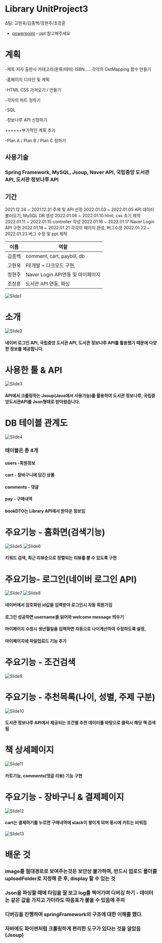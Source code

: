 # Library UnitProject3

Δ팀: 고현욱/김종백/정현주/조장훈

- [powerpoint] - ppt 참고해주세요

# 계획

-제목 저자 출판사 카테고리(분류/테마) ISBN….. 각각의 GetMapping 함수 만들기

-홈페이지 디자인 및 계획

-HTML CSS 가져오기 / 만들기

-각자의 파트 정하기

-SQL

-정보나루 API 신청하기

++++++부가적인 계획 추가 

-Plan A / Plan B / Plan C 정하기

## 사용기술
### Spring Framework, MySQL, Jsoup, Naver API, 국립중앙 도서관 API, 도서관 정보나루 API

## 기간

2021.12.24 ~ 2021.12.31 주제 및 API 선정
2022.01.03 ~ 2022.01.05 API 데이터 불러오기, MySQL DB 생성
2022.01.06 ~ 2022.01.10 html, css 초기 제작
2022.01.11 ~ 2022.01.15 controller 작성
2022.01.16 ~ 2022.01.17 Naver Login API 구현
2022.01.18 ~ 2022.01.21 각각의 페이지 완성, 버그수정
2022.01.22 ~ 2022.01.23 버그 수정 및 ppt 제작

| 이름 | 역할 |
| ------ | ------ |
| 김종백 | comment, cart, paybill, db |
| 고현욱 | FE개발 + 다크모드 구현,  |
| 정현주 | Naver Login API연동 및 마이페이지 |
| 조장훈 | 도서관 API 연동, 파싱 |


![Slide1](https://user-images.githubusercontent.com/96603039/150729741-4f6f2873-273c-4161-a920-b8e4d6d7187a.jpg)
# 소개
![Slide2](https://user-images.githubusercontent.com/96603039/150729745-92b5a039-b089-426e-9dd4-8c17fba7627d.jpg)
#### 네이버 로그인 API, 국립중앙 도서관 API, 도서관 정보나루 API를 활용했기 때문에 다양한 정보를 제공합니다.

# 사용한 툴 & API
![Slide3](https://user-images.githubusercontent.com/96603039/150729753-5c9d48d0-e618-4fd7-bc95-ad8c122e4d53.jpg)
#### API에서 크롤링하는 Jsoup(Java에서 사용가능)를 활용하여 도서관 정보나루, 국립중앙도서관API를 Json형태로 받아왔습니다.
# DB 테이블 관계도
![Slide4](https://user-images.githubusercontent.com/96603039/150729759-ade8a808-af42-4c3c-85a7-1b235d39d5dc.jpg)
### 테이블은 총 4개
#### users -회원정보
#### cart - 장바구니에 담긴 상품
#### comments - 댓글
#### pay - 구매내역
#### bookDTO는 Library API에서 받아온 정보임  
#
# 주요기능 - 홈화면(검색기능)
![Slide5](https://user-images.githubusercontent.com/96603039/150729762-13258b91-37b1-4412-afc4-7a9027c18bff.jpg)
![Slide6](https://user-images.githubusercontent.com/96603039/150729773-58f4009e-658f-4b6f-acdd-b0c11940d020.jpg)
#### 키워드 검색, 최근 리뷰순으로 정렬되는 리뷰를 볼 수 있도록 구현  
#
# 주요기능- 로그인(네이버 로그인 API)
![Slide7](https://user-images.githubusercontent.com/96603039/150729779-dab0a459-d2ba-49a9-bb1d-65d768c5f1b6.jpg)
![Slide8](https://user-images.githubusercontent.com/96603039/150729783-66a35acb-8bdf-4700-8764-3f06b1b26ade.jpg)
#### 네이버에서 암호화된 id값을 입력받아 로그인시 자동 회원가입
#### 로그인 성공하면 username을 읽어와 welcome message 띄우기
#### 마이페이지 수정시 생년월일을 입력하면 자동으로 나이계산하여 수정하도록 설정,
#### 마이페이지에 파일업로드 기능 추가  
#
# 주요기능 - 조건검색
![Slide9](https://user-images.githubusercontent.com/96603039/150729792-6920720c-53b8-4f3a-935e-013135f8d1cf.jpg)
# 주요기능 - 추천목록(나이, 성별, 주제 구분)
![Slide10](https://user-images.githubusercontent.com/96603039/150729798-f154a5d3-7492-4aa6-9536-b38eda0d3561.jpg)
#### 도서관 정보나루 API에서 제공되는 조건별 추천 데이터를 바탕으로 클릭시 해당 책 검색됨  
#
# 책 상세페이지
![Slide11](https://user-images.githubusercontent.com/96603039/150729803-f47a32ae-7fe7-4bf3-a518-2b44386ad42d.jpg)
#### 카트기능, comments(댓글 리뷰) 기능 구현  
#
# 주요기능 - 장바구니 & 결제페이지
![Slide12](https://user-images.githubusercontent.com/96603039/150729805-1eaf61b6-9cbe-45f9-8649-beddbdc00ff8.jpg)
#### cart는 결제하기를 누르면 구매내역에 stack이 쌓이게 되며 동시에 카트는 비워짐  
![Slide13](https://user-images.githubusercontent.com/96603039/150729811-e0753ff7-60a1-4f85-b5f0-59d91e14e452.jpg)

# 배운 것
### image를 절대경로로 보여주는것은 보안상 불가하며, 반드시 업로드 폴더를 uploadFolder로 지정해 준 후, display 할 수 있는 것
### Json을 파싱할 때에 타입을 잘 보고 log를 찍어가며 디버깅 하기 - 데이터는 같은 값을 가지고 가더라도 따옴표가 붙을 수 있음에 주의
### 디버깅을 진행하며 springFramework의 구조에 대한 이해를 했다.
### 자바에도 파이썬처럼 크롤링하게 편리한 도구가 있다는 것을 알았음 (Jsoup)
### 
 [powerpoint]: <https://inuackr-my.sharepoint.com/:p:/g/personal/jk0837_inu_ac_kr/ETNFSBF5jslAmvE-WG6JNEIB7SV1P42hmpTz8bSnzF6FWA?e=m4kGsO>
